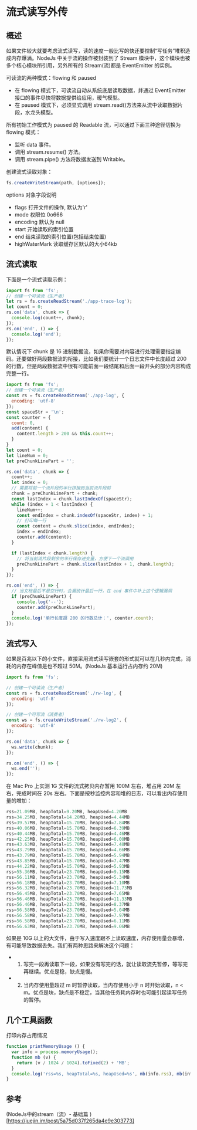 # 流式读写外传

## 概述

如果文件较大就要考虑流式读写，读的速度一般比写的快还要控制“写任务”堆积造成内存爆满。NodeJs 中关于流的操作被封装到了 Stream 模块中，这个模块也被多个核心模块所引用，另外所有的 Stream(流)都是 EventEmitter 的实例。

可读流的两种模式：flowing 和 paused

- 在 flowing 模式下，可读流自动从系统底层读取数据，并通过 EventEmitter 接口的事件尽快将数据提供给应用，暖气模型。
- 在 paused 模式下，必须显式调用 stream.read()方法来从流中读取数据片段，水龙头模型。

所有初始工作模式为 paused 的 Readable 流，可以通过下面三种途径切换为 flowing 模式：

- 监听 data 事件。
- 调用 stream.resume() 方法。
- 调用 stream.pipe() 方法将数据发送到 Writable。

创建流式读取对象：

```js
fs.createWriteStream(path, [options]);
```

options 对象字段说明

- flags 打开文件的操作, 默认为'r'
- mode 权限位 0o666
- encoding 默认为 null
- start 开始读取的索引位置
- end 结束读取的索引位置(包括结束位置)
- highWaterMark 读取缓存区默认的大小64kb

## 流式读取

下面是一个流式读取示例：

```js
import fs from 'fs';
// 创建一个可读流（生产者）
let rs = fs.createReadStream('./app-trace-log');
let count = 0;
rs.on('data', chunk => {
  console.log(count++, chunk);
});
rs.on('end', () => {
  console.log('end');
});
```

默认情况下 chunk 是 16 进制数据流，如果你需要对内容进行处理需要指定编码。还要做好两段数据流的衔接，比如我们要统计一个日志文件中长度超过 200 的行数，但是两段数据流中很有可能前面一段结尾和后面一段开头的部分内容构成完整一行。

```js
import fs from 'fs';
// 创建一个可读流（生产者）
const rs = fs.createReadStream('./app-log', {
  encoding: 'utf-8'
});
const spaceStr = '\n';
const counter = {
  count: 0,
  add(content) {
    content.length > 200 && this.count++;
  }
}
let count = 0;
let lineNum = 0;
let preChunkLinePart = '';

rs.on('data', chunk => {
  count++;
  let index = 0;
  // 需要将前一个流片段的半行拼接到当前流片段前
  chunk = preChunkLinePart + chunk;
  const lastIndex = chunk.lastIndexOf(spaceStr);
  while (index + 1 < lastIndex) {
    lineNum++;
    const endIndex = chunk.indexOf(spaceStr, index) + 1;
    // 打印每一行
    const content = chunk.slice(index, endIndex);
    index = endIndex;
    counter.add(content);
  }

  if (lastIndex < chunk.length) {
    // 将当前流片段剩余的半行保存进变量，方便下一个流调用
    preChunkLinePart = chunk.slice(lastIndex + 1, chunk.length);
  }
});

rs.on('end', () => {
  // 当文档最后不是空行时，会漏统计最后一行，在 end 事件中补上这个逻辑漏洞
  if (preChunkLinePart) {
    console.log('--');
    counter.add(preChunkLinePart);
  }
  console.log('单行长度超 200 的行数总计：', counter.count);
});
```

## 流式写入

如果是百兆以下的小文件，直接采用流式读写嵌套的形式就可以在几秒内完成，消耗的内存在峰值是也不超过 50M。(NodeJs 基本运行占内存约 20M)

```js
import fs from 'fs';

// 创建一个可读流（生产者）
const rs = fs.createReadStream('./rw-log', {
  encoding: 'utf-8'
});

// 创建一个可写流（消费者）
const ws = fs.createWriteStream('./rw-log2', {
  encoding: 'utf-8'
});

rs.on('data', chunk => {
  ws.write(chunk);
});

rs.on('end', () => {
  ws.end('');
});
```

在 Mac Pro 上实测 1G 文件的流式拷贝内存暂用 100M 左右，堆占用 20M 左右，完成时间在 20s 左右。下面是按秒监控内容和堆的日志，可以看出内存使用量的增加：

```js
rss=21.09MB, heapTotal=9.20MB, heapUsed=4.20MB
rss=34.25MB, heapTotal=14.20MB, heapUsed=4.44MB
rss=39.57MB, heapTotal=15.70MB, heapUsed=7.84MB
rss=40.06MB, heapTotal=15.70MB, heapUsed=6.39MB
rss=40.44MB, heapTotal=15.70MB, heapUsed=4.46MB
rss=42.25MB, heapTotal=15.70MB, heapUsed=6.00MB
rss=43.63MB, heapTotal=15.70MB, heapUsed=7.48MB
rss=43.79MB, heapTotal=15.70MB, heapUsed=4.66MB
rss=43.79MB, heapTotal=15.70MB, heapUsed=5.94MB
rss=43.85MB, heapTotal=15.70MB, heapUsed=7.47MB
rss=44.22MB, heapTotal=15.70MB, heapUsed=5.93MB
rss=55.36MB, heapTotal=23.70MB, heapUsed=9.15MB
rss=56.11MB, heapTotal=23.70MB, heapUsed=5.34MB
rss=56.18MB, heapTotal=23.70MB, heapUsed=7.10MB
rss=56.32MB, heapTotal=23.70MB, heapUsed=11.73MB
rss=56.45MB, heapTotal=23.70MB, heapUsed=7.65MB
rss=56.46MB, heapTotal=23.70MB, heapUsed=11.33MB
rss=56.46MB, heapTotal=23.70MB, heapUsed=8.37MB
rss=56.58MB, heapTotal=23.70MB, heapUsed=5.04MB
rss=56.58MB, heapTotal=23.70MB, heapUsed=7.97MB
rss=56.58MB, heapTotal=23.70MB, heapUsed=6.11MB
rss=56.63MB, heapTotal=23.70MB, heapUsed=9.06MB
```

如果是 10G 以上的大文件，由于写入速度跟不上读取速度，内存使用量会暴增，有可能导致数据丢失。我们有两种思路来解决这个问题：

- 1. 写完一段再读取下一段，如果没有写完的话，就让读取流先暂停，等写完再继续。优点是稳，缺点是慢。
- 2. 当内存使用量超过 m 时暂停读取，当内存使用小于 n 时开始读取，n < m。优点是块，缺点是不稳定，当其他任务耗内存时也可能引起读写任务的暂停。

## 几个工具函数

打印内存占用情况
```js
function printMemoryUsage () {
  var info = process.memoryUsage();
  function mb (v) {
    return (v / 1024 / 1024).toFixed(2) + 'MB';
  }
  console.log('rss=%s, heapTotal=%s, heapUsed=%s', mb(info.rss), mb(info.heapTotal), mb(info.heapUsed));
}
```

## 参考

(NodeJs中的stream（流）- 基础篇
)[https://juejin.im/post/5a75d037f265da4e9e303773]
